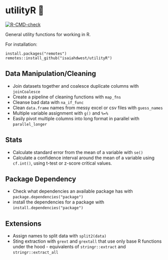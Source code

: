 # utilityR :construction_worker:
 <!-- badges: start -->
  [![R-CMD-check](https://github.com/isaiahdwest/utilityR/actions/workflows/R-CMD-check.yaml/badge.svg)](https://github.com/isaiahdwest/utilityR/actions/workflows/R-CMD-check.yaml)
  <!-- badges: end -->
  
General utility functions for working in R. 

For installation:

```
install.packages("remotes")
remotes::install_github("isaiahdwest/utilityR")
```

## Data Manipulation/Cleaning
- Join datasets together and coalesce duplicate columns with `joinCoalesce`
- Create a pipeline of cleaning functions with `map_fns`
- Cleanse bad data with `na_if_func`
- Clean `data.frame` names from messy excel or csv files with `guess_names`
- Multiple variable assignment with `g()` and `%=%`
- Easily pivot multiple columns into long format in parallel with `parallel_longer`

## Stats
- Calculate standard error from the mean of a variable with `se()`
- Calculate a confidence interval around the mean of a variable using `cf.int()`, using t-test or z-score critical values.

## Package Dependency
- Check what dependencies an available package has with `package.dependencies("package")`
- install the dependencies for a package with `install.dependencies("package")`

## Extensions
- Assign names to split data with `split2(data)`
- Sting extraction with `grext` and `grextall` that use only base R functions under the hood - equivalents of `stringr::extract` and `stringr::extract_all`


